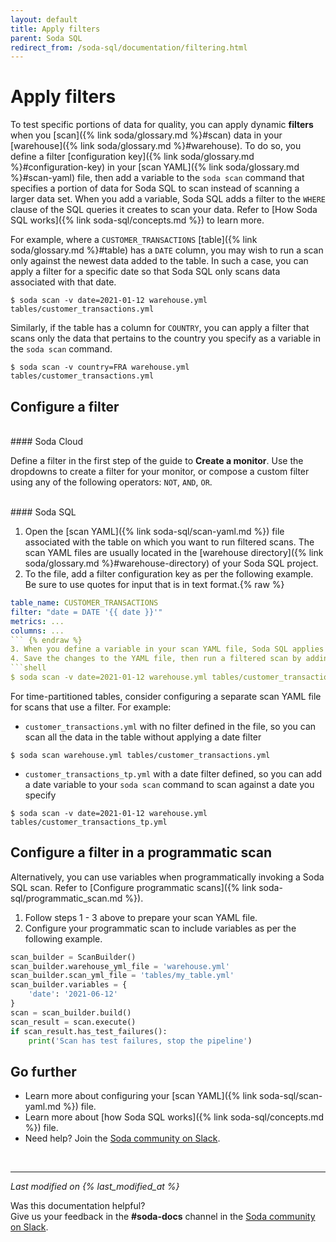 ```yaml
---
layout: default
title: Apply filters
parent: Soda SQL
redirect_from: /soda-sql/documentation/filtering.html
---
```


# Apply filters

To test specific portions of data for quality, you can apply dynamic **filters** when you [scan]({% link soda/glossary.md %}#scan) data in your [warehouse]({% link soda/glossary.md %}#warehouse). To do so, you define a filter [configuration key]({% link soda/glossary.md %}#configuration-key) in your [scan YAML]({% link soda/glossary.md %}#scan-yaml) file, then add a variable to the `soda scan` command that specifies a portion of data for Soda SQL to scan instead of scanning a larger data set. When you add a variable, Soda SQL adds a filter to the `WHERE` clause of the SQL queries it creates to scan your data. Refer to [How Soda SQL works]({% link soda-sql/concepts.md %}) to learn more.

For example, where a `CUSTOMER_TRANSACTIONS` [table]({% link soda/glossary.md %}#table) has a `DATE` column, you may wish to run a scan only against the newest data added to the table. In such a case, you can apply a filter for a specific date so that Soda SQL only scans data associated with that date.

```shell
$ soda scan -v date=2021-01-12 warehouse.yml tables/customer_transactions.yml
```

Similarly, if the table has a column for `COUNTRY`, you can apply a filter that scans only the data that pertains to the country you specify as a variable in the `soda scan` command.

```shell
$ soda scan -v country=FRA warehouse.yml tables/customer_transactions.yml
```


## Configure a filter
<br />
#### Soda Cloud

Define a filter in the first step of the guide to **Create a monitor**. Use the dropdowns to create a filter for your monitor, or compose a custom filter using any of the following operators: `NOT`, `AND`, `OR`.

<br />
#### Soda SQL

1. Open the [scan YAML]({% link soda-sql/scan-yaml.md %}) file associated with the table on which you want to run filtered scans. The scan YAML files are usually located in the [warehouse directory]({% link soda/glossary.md %}#warehouse-directory) of your Soda SQL project.
2. To the file, add a filter configuration key as per the following example. Be sure to use quotes for input that is in text format.{% raw %}
```yaml
table_name: CUSTOMER_TRANSACTIONS
filter: "date = DATE '{{ date }}'"
metrics: ...
columns: ...
``` {% endraw %}
3. When you define a variable in your scan YAML file, Soda SQL applies the filter to all tests *except* tests defined in SQL metrics. To apply a filter to SQL metrics tests, be sure to explicitly define the variable in your SQL query. Refer to [Variables in SQL metrics]({% link soda-sql/sql_metrics.md %}#variables-in-sql-metrics)
4. Save the changes to the YAML file, then run a filtered scan by adding a variable to your `soda scan` command in your command-line interface.
```shell
$ soda scan -v date=2021-01-12 warehouse.yml tables/customer_transactions.yml
```


For time-partitioned tables, consider configuring a separate scan YAML file for scans that use a filter. For example:
* `customer_transactions.yml` with no filter defined in the file, so you can scan all the data in the table without applying a date filter
```shell
$ soda scan warehouse.yml tables/customer_transactions.yml
```
* `customer_transactions_tp.yml` with a date filter defined, so you can add a date variable to your `soda scan` command to scan against a date you specify
```shell
$ soda scan -v date=2021-01-12 warehouse.yml tables/customer_transactions_tp.yml
```


## Configure a filter in a programmatic scan

Alternatively, you can use variables when programmatically invoking a Soda SQL scan. Refer to [Configure programmatic scans]({% link soda-sql/programmatic_scan.md %}).

1. Follow steps 1 - 3 above to prepare your scan YAML file.
2. Configure your programmatic scan to include variables as per the following example.

```python
scan_builder = ScanBuilder()
scan_builder.warehouse_yml_file = 'warehouse.yml'
scan_builder.scan_yml_file = 'tables/my_table.yml'
scan_builder.variables = {
    'date': '2021-06-12'
}
scan = scan_builder.build()
scan_result = scan.execute()
if scan_result.has_test_failures():
    print('Scan has test failures, stop the pipeline')
```

## Go further

* Learn more about configuring your [scan YAML]({% link soda-sql/scan-yaml.md %}) file.
* Learn more about [how Soda SQL works]({% link soda-sql/concepts.md %}) file.
* Need help? Join the <a href="http://community.soda.io/slack" target="_blank"> Soda community on Slack</a>.

<br />

---
*Last modified on {% last_modified_at %}*

Was this documentation helpful? <br /> Give us your feedback in the **#soda-docs** channel in the <a href="http://community.soda.io/slack" target="_blank"> Soda community on Slack</a>.